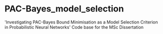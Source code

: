 # PAC-Bayes_model_selection
'Investigating PAC-Bayes Bound Minimisation as a Model Selection Criterion in Probabilistic Neural Networks'
Code base for the MSc Dissertation
